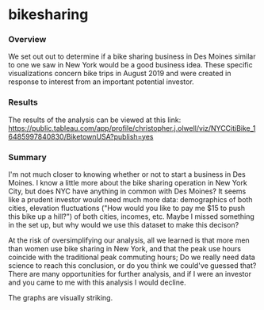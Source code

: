 # bikesharing

### Overview
We set out out to determine if a bike sharing business in Des Moines similar to one we saw in New York would be a good business idea. These specific visualizations concern bike trips in August 2019 and were created in response to interest from an important potential investor. 

### Results
The results of the analysis can be viewed at this link: https://public.tableau.com/app/profile/christopher.j.olwell/viz/NYCCitiBike_16485997840830/BiketownUSA?publish=yes


### Summary
I'm not much closer to knowing whether or not to start a business in Des Moines. I know a little more about the bike sharing operation in New York City, but does NYC have anything in common with Des Moines? It seems like a prudent investor would need much more data: demographics of both cities, elevation fluctuations ("How would you like to pay me $15 to push this bike up a hill?") of both cities, incomes, etc. Maybe I missed something in the set up, but why would we use this dataset to make this decison?

At the risk of oversimplifying our analysis, all we learned is that more men than women use bike sharing in New York, and that the peak use hours coincide with the traditional peak commuting hours; Do we really need data science to reach this conclusion, or do you think we could've guessed that? There are many opportunities for further analysis, and if I were an investor and you came to me with this analysis I would decline.

The graphs are visually striking.
